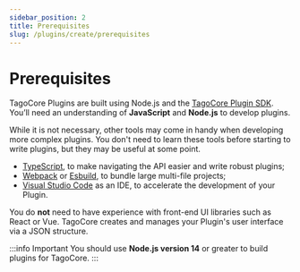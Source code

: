```yaml
---
sidebar_position: 2
title: Prerequisites
slug: /plugins/create/prerequisites
---
```


# Prerequisites

TagoCore Plugins are built using Node.js and the [TagoCore Plugin SDK](https://npmjs.com/package/@tago-io/tcore-sdk).
You’ll need an understanding of **JavaScript** and **Node.js** to develop plugins.

While it is not necessary, other tools may come in handy when developing more complex plugins. You don't need to learn 
these tools before starting to write plugins, but they may be useful at some point.

- [TypeScript](https://npmjs.com/package/typescript), to make navigating the API easier and write robust plugins;
- [Webpack](https://www.npmjs.com/package/webpack) or [Esbuild](https://www.npmjs.com/package/esbuild), to bundle large
multi-file projects;
- [Visual Studio Code](https://code.visualstudio.com/) as an IDE, to accelerate the development of your Plugin.

You do **not** need to have experience with front-end UI libraries such as React or Vue. TagoCore creates and manages
your Plugin's user interface via a JSON structure.

:::info Important
You should use **Node.js version 14** or greater to build plugins for TagoCore.
:::
